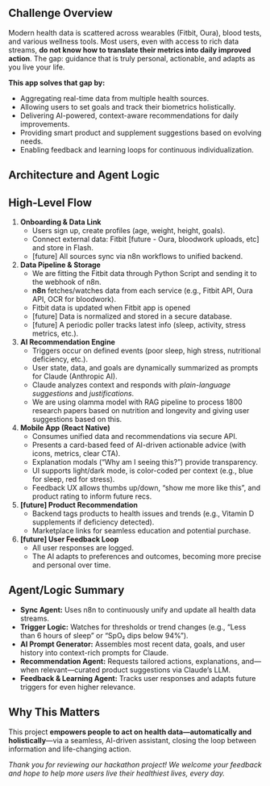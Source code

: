 ## Challenge Overview

Modern health data is scattered across wearables (Fitbit, Oura), blood tests, and various wellness tools. Most users, even with access to rich data streams, **do not know how to translate their metrics into daily improved action**. The gap: guidance that is truly personal, actionable, and adapts as you live your life.

**This app solves that gap by:**

- Aggregating real-time data from multiple health sources.
- Allowing users to set goals and track their biometrics holistically.
- Delivering AI-powered, context-aware recommendations for daily improvements.
- Providing smart product and supplement suggestions based on evolving needs.
- Enabling feedback and learning loops for continuous individualization.

## Architecture and Agent Logic

## High-Level Flow

1. **Onboarding & Data Link**
    - Users sign up, create profiles (age, weight, height, goals).
    - Connect external data: Fitbit [future - Oura, bloodwork uploads, etc] and store in Flash.
    - [future] All sources sync via n8n workflows to unified backend.
2. **Data Pipeline & Storage**
    - We are fitting the Fitbit data through Python Script and sending it to the webhook of n8n.
    - **n8n** fetches/watches data from each service (e.g., Fitbit API, Oura API, OCR for bloodwork).
    - Fitbit data is updated when Fitbit app is opened
    - [future] Data is normalized and stored in a secure database.
    - [future] A periodic poller tracks latest info (sleep, activity, stress metrics, etc.).
3. **AI Recommendation Engine**
    - Triggers occur on defined events (poor sleep, high stress, nutritional deficiency, etc.).
    - User state, data, and goals are dynamically summarized as prompts for Claude (Anthropic AI).
    - Claude analyzes context and responds with *plain-language suggestions* and *justifications*.
    - We are using olamma model with RAG pipeline to process 1800 research papers based on nutrition and longevity and giving user suggestions based on this.
4. **Mobile App (React Native)**
    - Consumes unified data and recommendations via secure API.
    - Presents a card-based feed of AI-driven actionable advice (with icons, metrics, clear CTA).
    - Explanation modals (“Why am I seeing this?”) provide transparency.
    - UI supports light/dark mode, is color-coded per context (e.g., blue for sleep, red for stress).
    - Feedback UX allows thumbs up/down, “show me more like this”, and product rating to inform future recs.
5. **[future] Product Recommendation**
    - Backend tags products to health issues and trends (e.g., Vitamin D supplements if deficiency detected).
    - Marketplace links for seamless education and potential purchase.
6. **[future] User Feedback Loop**
    - All user responses are logged.
    - The AI adapts to preferences and outcomes, becoming more precise and personal over time.

## Agent/Logic Summary

- **Sync Agent:** Uses n8n to continuously unify and update all health data streams.
- **Trigger Logic:** Watches for thresholds or trend changes (e.g., “Less than 6 hours of sleep” or “SpO₂ dips below 94%”).
- **AI Prompt Generator:** Assembles most recent data, goals, and user history into context-rich prompts for Claude.
- **Recommendation Agent:** Requests tailored actions, explanations, and—when relevant—curated product suggestions via Claude’s LLM.
- **Feedback & Learning Agent:** Tracks user responses and adapts future triggers for even higher relevance.

## Why This Matters

This project **empowers people to act on health data—automatically and holistically**—via a seamless, AI-driven assistant, closing the loop between information and life-changing action.

*Thank you for reviewing our hackathon project! We welcome your feedback and hope to help more users live their healthiest lives, every day.*
